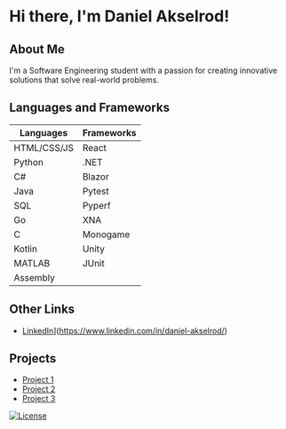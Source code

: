 # Hi there, I'm Daniel Akselrod!

## About Me

I'm a Software Engineering student with a passion for creating innovative solutions that solve real-world problems. 

## Languages and Frameworks

| Languages | Frameworks |
| --- | --- |
| HTML/CSS/JS | React |
| Python | .NET |
| C# | Blazor |
| Java | Pytest |
| SQL | Pyperf |
| Go | XNA |
| C | Monogame |
| Kotlin | Unity |
| MATLAB | JUnit |
| Assembly | |

## Other Links

- [LinkedIn](https://www.linkedin.com/in/your_username/)](https://www.linkedin.com/in/daniel-akselrod/)

## Projects

- [Project 1](https://github.com/johndoe/project1)
- [Project 2](https://github.com/johndoe/project2)
- [Project 3](https://github.com/johndoe/project3)

[![License](https://img.shields.io/badge/License-MIT-blue.svg)](https://opensource.org/licenses/MIT)
